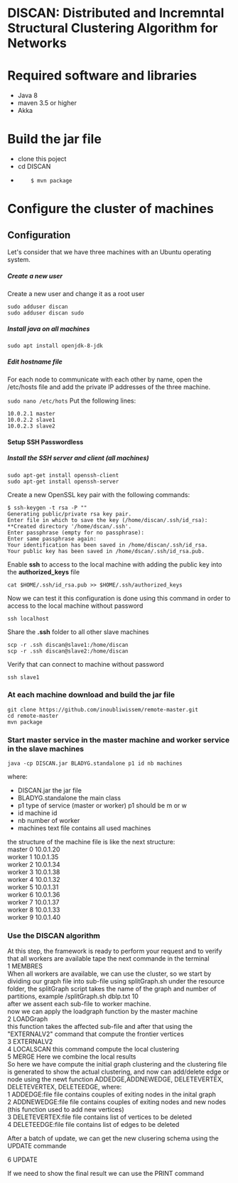 # DISCAN: Distributed and Incremntal Structural Clustering Algorithm for Networks
# Required software and libraries
- Java 8 
- maven 3.5 or higher
- Akka
# Build the jar file
- clone this poject
- cd DISCAN
- ```shell
      $ mvn package
   ```
 # Configure the cluster of machines
 ## Configuration
Let's consider that we have three machines with an Ubuntu operating system.
##### Create a new user
Create a new user and change it as a root user
```
sudo adduser discan
sudo adduser discan sudo
```
##### Install java on all machines 
```
sudo apt install openjdk-8-jdk
```
##### Edit hostname file 
For each node to communicate with each other by name, open the  /etc/hosts file and  add the private IP addresses of the three machine.

```sudo nano /etc/hots```
Put the following lines:
```
10.0.2.1 master
10.0.2.2 slave1 
10.0.2.3 slave2
```
####  Setup  SSH Passwordless 
##### **Install the SSH server and client** (all machines)
```{r, engine='bash', count_lines}
sudo apt-get install openssh-client
sudo apt-get install openssh-server
```
Create a new OpenSSL key pair with the following commands:
```{r, engine='bash', count_lines}
$ ssh-keygen -t rsa -P ""
Generating public/private rsa key pair.
Enter file in which to save the key (/home/discan/.ssh/id_rsa):
**Created directory '/home/dscan/.ssh'.
Enter passphrase (empty for no passphrase): 
Enter same passphrase again:
Your identification has been saved in /home/discan/.ssh/id_rsa.
Your public key has been saved in /home/dscan/.ssh/id_rsa.pub.
```
Enable **ssh** to access to the local machine with adding the public key into the **authorized_keys** file
```{r, engine='bash', count_lines}
cat $HOME/.ssh/id_rsa.pub >> $HOME/.ssh/authorized_keys
```
Now we can test it this configuration is done using this command in order to access to the local machine without password
```{r, engine='bash', count_lines}
ssh localhost
```
Share the **.ssh** folder to all other slave machines
```{r, engine='bash', count_lines}
scp -r .ssh discan@slave1:/home/discan
scp -r .ssh discan@slave2:/home/discan
```
Verify that can connect to machine without password
```{r, engine='bash', count_lines}
ssh slave1
```
### At each machine download and build the jar file
```{r, engine='bash', count_lines}
git clone https://github.com/inoubliwissem/remote-master.git
cd remote-master
mvn package
```

### Start master service in the master machine and worker service in the slave machines
```{r, engine='bash', count_lines}
java -cp DISCAN.jar BLADYG.standalone p1 id nb machines
```
where:
- DISCAN.jar the jar file
- BLADYG.standalone the main class
- p1 type of service (master or worker) p1 should be m or w
- id machine id
- nb number of worker
- machines text file contains all used machines

the structure of the machine file is like the next structure:<br>
master 0 10.0.1.20<br>
worker 1 10.0.1.35 <br>
worker 2 10.0.1.34 <br>
worker 3 10.0.1.38 <br>
worker 4 10.0.1.32 <br>
worker 5 10.0.1.31 <br>
worker 6 10.0.1.36 <br>
worker 7 10.0.1.37 <br>
worker 8 10.0.1.33 <br>
worker 9 10.0.1.40 <br>
### Use the DISCAN algorithm
At this step, the framework is ready to perform your request and to verify that all workers are available tape the next commande in the terminal<br> 
1 MEMBRES <br>
When all workers are available, we can use the cluster, so we start by dividing our graph file into sub-file using splitGraph.sh under the resource folder, the splitGraph script takes the name of the graph and number of partitions, example /splitGraph.sh dblp.txt 10 <br> after we assent each sub-file to worker machine.<br>
now we can apply the loadgraph function by the master machine <br>
2 LOADGraph <br>
this function takes the affected sub-file and after that using the "EXTERNALV2" command that compute the frontier vertices<br>
3 EXTERNALV2 <br>
4 LOCALSCAN  this command compute the local clustering <br>
5 MERGE      Here we combine the local results <br>
So here we have compute the initial graph clustering and the clustering file is generated to show the actual clustering, and now can add/delete edge or node using the newt function ADDEDGE,ADDNEWEDGE, DELETEVERTEX, DELETEVERTEX, DELETEEDGE, where:<br>
1 ADDEDGE:file         file contains couples of exiting nodes in the inital graph <br>
2 ADDNEWEDGE:file         file contains couples of exiting nodes and new nodes (this function used to add new vertices)<br>
3 DELETEVERTEX:file         file contains list of vertices to be deleted <br>
4 DELETEEDGE:file         file contains list of edges to be deleted <br>

After a batch of update, we can get the new clusering schema using the UPDATE commande<br>

6 UPDATE <br>

If we need to show the final result we can use the PRINT command





